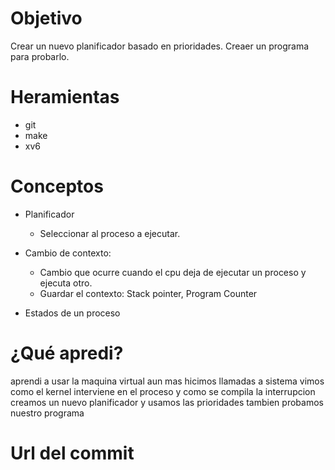 # Objetivo
Crear un nuevo planificador basado en prioridades.
Creaer un programa para probarlo.

# Heramientas
+ git
+ make
+ xv6

# Conceptos

+ Planificador
  + Seleccionar al proceso a ejecutar.

+ Cambio de contexto:
  + Cambio que ocurre cuando el cpu deja de ejecutar un proceso y ejecuta otro.
  + Guardar el contexto: Stack pointer, Program Counter
  
+ Estados de un proceso


# ¿Qué apredi?
aprendi a usar la maquina virtual aun mas hicimos llamadas a sistema vimos como el kernel interviene en el proceso y como se compila la interrupcion creamos un nuevo planificador y usamos las prioridades tambien probamos nuestro programa 
# Url del commit
